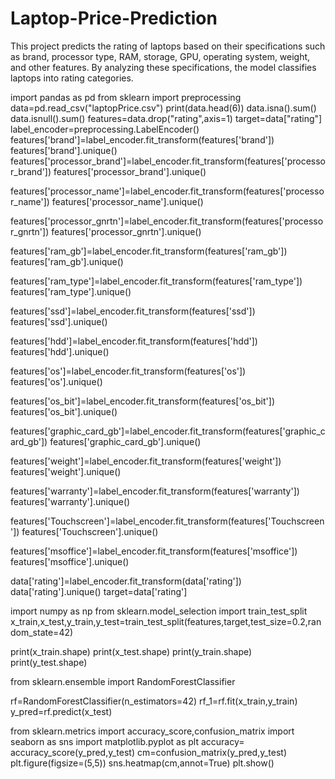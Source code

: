 # Laptop-Price-Prediction
This project predicts the rating of laptops based on their specifications such as brand, processor type, RAM, storage, GPU, operating system, weight, and other features. By analyzing these specifications, the model classifies laptops into rating categories.

import pandas as pd
from sklearn import preprocessing
data=pd.read_csv("laptopPrice.csv")
print(data.head(6))
data.isna().sum()
data.isnull().sum()
features=data.drop("rating",axis=1)
target=data["rating"]
label_encoder=preprocessing.LabelEncoder()
features['brand']=label_encoder.fit_transform(features['brand'])
features['brand'].unique()
features['processor_brand']=label_encoder.fit_transform(features['processor_brand'])
features['processor_brand'].unique()


features['processor_name']=label_encoder.fit_transform(features['processor_name'])
features['processor_name'].unique()


features['processor_gnrtn']=label_encoder.fit_transform(features['processor_gnrtn'])
features['processor_gnrtn'].unique()

features['ram_gb']=label_encoder.fit_transform(features['ram_gb'])
features['ram_gb'].unique()

features['ram_type']=label_encoder.fit_transform(features['ram_type'])
features['ram_type'].unique()

features['ssd']=label_encoder.fit_transform(features['ssd'])
features['ssd'].unique()

features['hdd']=label_encoder.fit_transform(features['hdd'])
features['hdd'].unique()

features['os']=label_encoder.fit_transform(features['os'])
features['os'].unique()



features['os_bit']=label_encoder.fit_transform(features['os_bit'])
features['os_bit'].unique() 

features['graphic_card_gb']=label_encoder.fit_transform(features['graphic_card_gb'])
features['graphic_card_gb'].unique()

features['weight']=label_encoder.fit_transform(features['weight'])
features['weight'].unique()

features['warranty']=label_encoder.fit_transform(features['warranty'])
features['warranty'].unique()

features['Touchscreen']=label_encoder.fit_transform(features['Touchscreen'])
features['Touchscreen'].unique()

features['msoffice']=label_encoder.fit_transform(features['msoffice'])
features['msoffice'].unique()

data['rating']=label_encoder.fit_transform(data['rating'])
data['rating'].unique()
target=data['rating']

import numpy as np
from sklearn.model_selection import train_test_split
x_train,x_test,y_train,y_test=train_test_split(features,target,test_size=0.2,random_state=42)

print(x_train.shape)
print(x_test.shape)
print(y_train.shape)
print(y_test.shape)

from sklearn.ensemble import RandomForestClassifier

rf=RandomForestClassifier(n_estimators=42)
rf_1=rf.fit(x_train,y_train)
y_pred=rf.predict(x_test)

from sklearn.metrics import accuracy_score,confusion_matrix
import seaborn as sns
import matplotlib.pyplot as plt
accuracy= accuracy_score(y_pred,y_test)
cm=confusion_matrix(y_pred,y_test)
plt.figure(figsize=(5,5))
sns.heatmap(cm,annot=True)
plt.show()
